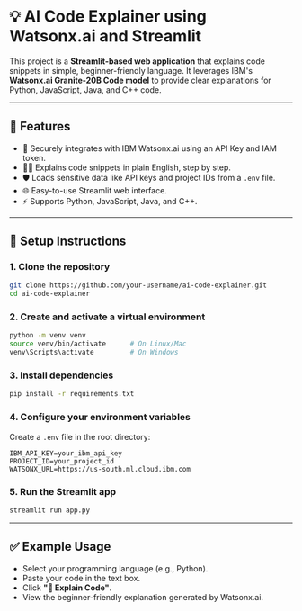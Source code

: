 # 💡 AI Code Explainer using Watsonx.ai and Streamlit

This project is a **Streamlit-based web application** that explains code snippets in simple, beginner-friendly language. It leverages IBM's **Watsonx.ai Granite-20B Code model** to provide clear explanations for Python, JavaScript, Java, and C++ code.

---

## 🚀 Features

- 🔐 Securely integrates with IBM Watsonx.ai using an API Key and IAM token.
- 🧑‍🏫 Explains code snippets in plain English, step by step.
- 🛡️ Loads sensitive data like API keys and project IDs from a `.env` file.
- 🌐 Easy-to-use Streamlit web interface.
- ⚡ Supports Python, JavaScript, Java, and C++.

---

## 🔧 Setup Instructions

### 1. Clone the repository
```bash
git clone https://github.com/your-username/ai-code-explainer.git
cd ai-code-explainer
```

### 2. Create and activate a virtual environment
```bash
python -m venv venv
source venv/bin/activate      # On Linux/Mac
venv\Scripts\activate         # On Windows
```

### 3. Install dependencies
```bash
pip install -r requirements.txt
```

### 4. Configure your environment variables
Create a `.env` file in the root directory:
```
IBM_API_KEY=your_ibm_api_key
PROJECT_ID=your_project_id
WATSONX_URL=https://us-south.ml.cloud.ibm.com
```

### 5. Run the Streamlit app
```bash
streamlit run app.py
```

---

## ✅ Example Usage

- Select your programming language (e.g., Python).
- Paste your code in the text box.
- Click **"🧠 Explain Code"**.
- View the beginner-friendly explanation generated by Watsonx.ai.

